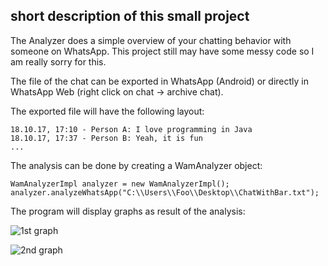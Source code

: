 ## short description of this small project

The Analyzer does a simple overview of your chatting behavior with someone on WhatsApp. This project still may have some messy code so I am really sorry for this.

The file of the chat can be exported in WhatsApp (Android) or directly in WhatsApp Web (right click on chat -> archive chat).

The exported file will have the following layout:

```
18.10.17, 17:10 - Person A: I love programming in Java
18.10.17, 17:37 - Person B: Yeah, it is fun
...
```

The analysis can be done by creating a WamAnalyzer object:

```
WamAnalyzerImpl analyzer = new WamAnalyzerImpl();
analyzer.analyzeWhatsApp("C:\\Users\\Foo\\Desktop\\ChatWithBar.txt");
```

The program will display graphs as result of the analysis:

![1st graph](https://i.gyazo.com/e319691970b9c5ec8fc46718e5e226b4.png)

![2nd graph](https://i.gyazo.com/07d051ed2fe484ad37ab0ab672902561.png)
